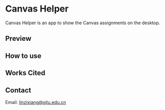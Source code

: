 # Canvas Helper
Canvas Helper is an app to show the Canvas assignments on the desktop.
## Preview
## How to use
## Works Cited
## Contact
Email: linzixiang@sjtu.edu.cn